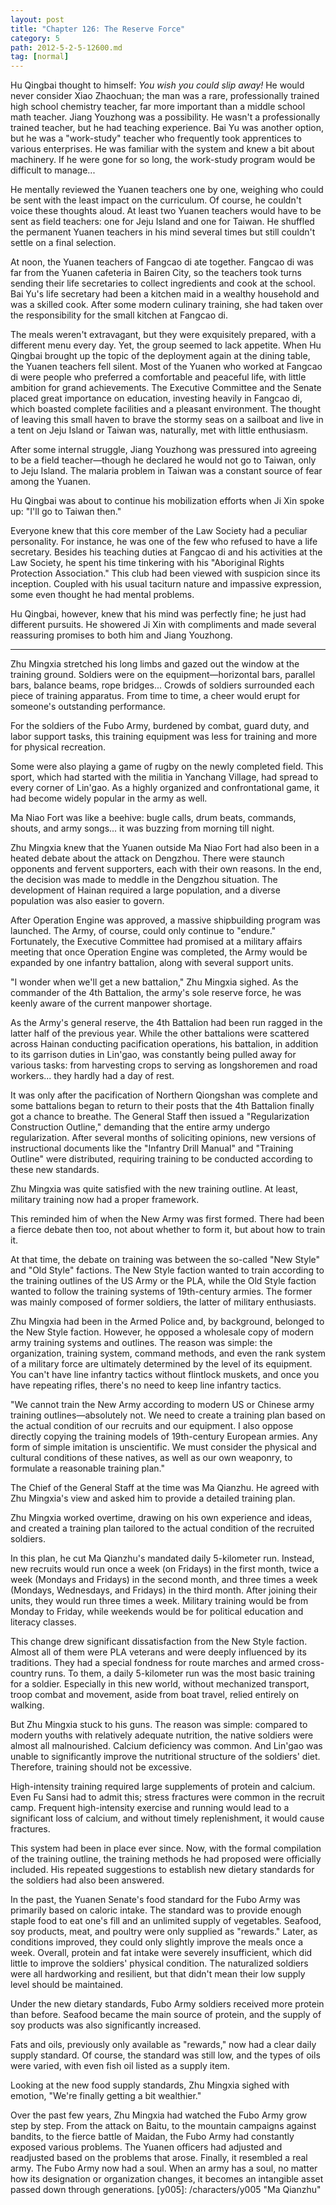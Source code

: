 ```yaml
---
layout: post
title: "Chapter 126: The Reserve Force"
category: 5
path: 2012-5-2-5-12600.md
tag: [normal]
---
```


Hu Qingbai thought to himself: *You wish you could slip away!* He would never consider Xiao Zhaochuan; the man was a rare, professionally trained high school chemistry teacher, far more important than a middle school math teacher. Jiang Youzhong was a possibility. He wasn't a professionally trained teacher, but he had teaching experience. Bai Yu was another option, but he was a "work-study" teacher who frequently took apprentices to various enterprises. He was familiar with the system and knew a bit about machinery. If he were gone for so long, the work-study program would be difficult to manage...

He mentally reviewed the Yuanen teachers one by one, weighing who could be sent with the least impact on the curriculum. Of course, he couldn't voice these thoughts aloud. At least two Yuanen teachers would have to be sent as field teachers: one for Jeju Island and one for Taiwan. He shuffled the permanent Yuanen teachers in his mind several times but still couldn't settle on a final selection.

At noon, the Yuanen teachers of Fangcao di ate together. Fangcao di was far from the Yuanen cafeteria in Bairen City, so the teachers took turns sending their life secretaries to collect ingredients and cook at the school. Bai Yu's life secretary had been a kitchen maid in a wealthy household and was a skilled cook. After some modern culinary training, she had taken over the responsibility for the small kitchen at Fangcao di.

The meals weren't extravagant, but they were exquisitely prepared, with a different menu every day. Yet, the group seemed to lack appetite. When Hu Qingbai brought up the topic of the deployment again at the dining table, the Yuanen teachers fell silent. Most of the Yuanen who worked at Fangcao di were people who preferred a comfortable and peaceful life, with little ambition for grand achievements. The Executive Committee and the Senate placed great importance on education, investing heavily in Fangcao di, which boasted complete facilities and a pleasant environment. The thought of leaving this small haven to brave the stormy seas on a sailboat and live in a tent on Jeju Island or Taiwan was, naturally, met with little enthusiasm.

After some internal struggle, Jiang Youzhong was pressured into agreeing to be a field teacher—though he declared he would not go to Taiwan, only to Jeju Island. The malaria problem in Taiwan was a constant source of fear among the Yuanen.

Hu Qingbai was about to continue his mobilization efforts when Ji Xin spoke up: "I'll go to Taiwan then."

Everyone knew that this core member of the Law Society had a peculiar personality. For instance, he was one of the few who refused to have a life secretary. Besides his teaching duties at Fangcao di and his activities at the Law Society, he spent his time tinkering with his "Aboriginal Rights Protection Association." This club had been viewed with suspicion since its inception. Coupled with his usual taciturn nature and impassive expression, some even thought he had mental problems.

Hu Qingbai, however, knew that his mind was perfectly fine; he just had different pursuits. He showered Ji Xin with compliments and made several reassuring promises to both him and Jiang Youzhong.

***

Zhu Mingxia stretched his long limbs and gazed out the window at the training ground. Soldiers were on the equipment—horizontal bars, parallel bars, balance beams, rope bridges... Crowds of soldiers surrounded each piece of training apparatus. From time to time, a cheer would erupt for someone's outstanding performance.

For the soldiers of the Fubo Army, burdened by combat, guard duty, and labor support tasks, this training equipment was less for training and more for physical recreation.

Some were also playing a game of rugby on the newly completed field. This sport, which had started with the militia in Yanchang Village, had spread to every corner of Lin'gao. As a highly organized and confrontational game, it had become widely popular in the army as well.

Ma Niao Fort was like a beehive: bugle calls, drum beats, commands, shouts, and army songs... it was buzzing from morning till night.

Zhu Mingxia knew that the Yuanen outside Ma Niao Fort had also been in a heated debate about the attack on Dengzhou. There were staunch opponents and fervent supporters, each with their own reasons. In the end, the decision was made to meddle in the Dengzhou situation. The development of Hainan required a large population, and a diverse population was also easier to govern.

After Operation Engine was approved, a massive shipbuilding program was launched. The Army, of course, could only continue to "endure." Fortunately, the Executive Committee had promised at a military affairs meeting that once Operation Engine was completed, the Army would be expanded by one infantry battalion, along with several support units.

"I wonder when we'll get a new battalion," Zhu Mingxia sighed. As the commander of the 4th Battalion, the army's sole reserve force, he was keenly aware of the current manpower shortage.

As the Army's general reserve, the 4th Battalion had been run ragged in the latter half of the previous year. While the other battalions were scattered across Hainan conducting pacification operations, his battalion, in addition to its garrison duties in Lin'gao, was constantly being pulled away for various tasks: from harvesting crops to serving as longshoremen and road workers... they hardly had a day of rest.

It was only after the pacification of Northern Qiongshan was complete and some battalions began to return to their posts that the 4th Battalion finally got a chance to breathe. The General Staff then issued a "Regularization Construction Outline," demanding that the entire army undergo regularization. After several months of soliciting opinions, new versions of instructional documents like the "Infantry Drill Manual" and "Training Outline" were distributed, requiring training to be conducted according to these new standards.

Zhu Mingxia was quite satisfied with the new training outline. At least, military training now had a proper framework.

This reminded him of when the New Army was first formed. There had been a fierce debate then too, not about whether to form it, but about how to train it.

At that time, the debate on training was between the so-called "New Style" and "Old Style" factions. The New Style faction wanted to train according to the training outlines of the US Army or the PLA, while the Old Style faction wanted to follow the training systems of 19th-century armies. The former was mainly composed of former soldiers, the latter of military enthusiasts.

Zhu Mingxia had been in the Armed Police and, by background, belonged to the New Style faction. However, he opposed a wholesale copy of modern army training systems and outlines. The reason was simple: the organization, training system, command methods, and even the rank system of a military force are ultimately determined by the level of its equipment. You can't have line infantry tactics without flintlock muskets, and once you have repeating rifles, there's no need to keep line infantry tactics.

"We cannot train the New Army according to modern US or Chinese army training outlines—absolutely not. We need to create a training plan based on the actual condition of our recruits and our equipment. I also oppose directly copying the training models of 19th-century European armies. Any form of simple imitation is unscientific. We must consider the physical and cultural conditions of these natives, as well as our own weaponry, to formulate a reasonable training plan."

The Chief of the General Staff at the time was Ma Qianzhu. He agreed with Zhu Mingxia's view and asked him to provide a detailed training plan.

Zhu Mingxia worked overtime, drawing on his own experience and ideas, and created a training plan tailored to the actual condition of the recruited soldiers.

In this plan, he cut Ma Qianzhu's mandated daily 5-kilometer run. Instead, new recruits would run once a week (on Fridays) in the first month, twice a week (Mondays and Fridays) in the second month, and three times a week (Mondays, Wednesdays, and Fridays) in the third month. After joining their units, they would run three times a week. Military training would be from Monday to Friday, while weekends would be for political education and literacy classes.

This change drew significant dissatisfaction from the New Style faction. Almost all of them were PLA veterans and were deeply influenced by its traditions. They had a special fondness for route marches and armed cross-country runs. To them, a daily 5-kilometer run was the most basic training for a soldier. Especially in this new world, without mechanized transport, troop combat and movement, aside from boat travel, relied entirely on walking.

But Zhu Mingxia stuck to his guns. The reason was simple: compared to modern youths with relatively adequate nutrition, the native soldiers were almost all malnourished. Calcium deficiency was common. And Lin'gao was unable to significantly improve the nutritional structure of the soldiers' diet. Therefore, training should not be excessive.

High-intensity training required large supplements of protein and calcium. Even Fu Sansi had to admit this; stress fractures were common in the recruit camp. Frequent high-intensity exercise and running would lead to a significant loss of calcium, and without timely replenishment, it would cause fractures.

This system had been in place ever since. Now, with the formal compilation of the training outline, the training methods he had proposed were officially included. His repeated suggestions to establish new dietary standards for the soldiers had also been answered.

In the past, the Yuanen Senate's food standard for the Fubo Army was primarily based on caloric intake. The standard was to provide enough staple food to eat one's fill and an unlimited supply of vegetables. Seafood, soy products, meat, and poultry were only supplied as "rewards." Later, as conditions improved, they could only slightly improve the meals once a week. Overall, protein and fat intake were severely insufficient, which did little to improve the soldiers' physical condition. The naturalized soldiers were all hardworking and resilient, but that didn't mean their low supply level should be maintained.

Under the new dietary standards, Fubo Army soldiers received more protein than before. Seafood became the main source of protein, and the supply of soy products was also significantly increased.

Fats and oils, previously only available as "rewards," now had a clear daily supply standard. Of course, the standard was still low, and the types of oils were varied, with even fish oil listed as a supply item.

Looking at the new food supply standards, Zhu Mingxia sighed with emotion, "We're finally getting a bit wealthier."

Over the past few years, Zhu Mingxia had watched the Fubo Army grow step by step. From the attack on Baitu, to the mountain campaigns against bandits, to the fierce battle of Maidan, the Fubo Army had constantly exposed various problems. The Yuanen officers had adjusted and readjusted based on the problems that arose. Finally, it resembled a real army. The Fubo Army now had a soul. When an army has a soul, no matter how its designation or organization changes, it becomes an intangible asset passed down through generations.
[y005]: /characters/y005 "Ma Qianzhu"